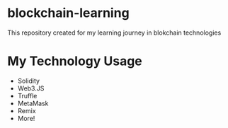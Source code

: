 # blockchain-learning
This repository created for my learning journey in blokchain technologies

# My Technology Usage
- Solidity
- Web3.JS
- Truffle
- MetaMask
- Remix
- More!
